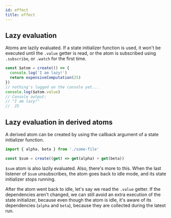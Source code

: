 ```yaml
---
id: effect
title: effect
---
```


## Lazy evaluation

Atoms are lazily evaluated. If a state initializer function is used, it won't be executed until the `.value` getter is read, or the atom is subscribed using `.subscribe`, or `.watch` for  the first time.
```js
const $atom = create(() => {
  console.log('I am lazy!')
  return expensiveComputation(25)
})
// nothing's logged on the console yet...
console.log($atom.value) 
// Console output: 
// "I am lazy!"
//  25
```

## Lazy evaluation in derived atoms

A derived atom can be created by using the callback argument of a state initializer function.

```js
import { alpha, beta } from './some-file'

const $sum = create((get) => get(alpha) + get(beta))
```
`$sum` atom is also lazily evaluated. Also, there's more to this. When the last listener of `$sum` unsubscribes, the atom goes back to idle mode, and its state initializer stops running. 

After the atom went back to idle, let's say we read the `.value` getter. If the dependencies aren't changed, we can still avoid an extra execution of the state initializer, because even though the atom is idle, it's aware of its dependencies (`alpha` and `beta`), because they are collected during the latest run.